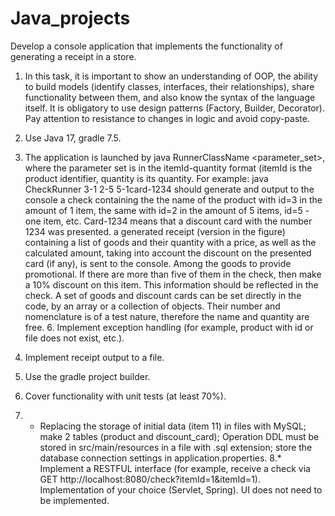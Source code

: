 # Java_projects
Develop a console application that implements the functionality of generating a receipt in a store.

1. In this task, it is important to show an understanding of OOP, the ability to build models (identify classes, interfaces, their relationships), share functionality between them, and also know the syntax of the language itself. It is obligatory to use design patterns (Factory, Builder, Decorator). Pay attention to resistance to changes in logic and avoid copy-paste.
   
2. Use Java 17, gradle 7.5.
   
3. The application is launched by java RunnerClassName <parameter_set>, where the parameter set is in the itemId-quantity format (itemId is the product identifier, quantity is its quantity. For example: java CheckRunner 3-1 2-5 5-1card-1234 should generate and output to the console a check containing the the name of the product with id=3 in the amount of 1 item, the same with id=2 in the amount of 5 items, id=5 - one item, etc. Card-1234 means that a discount card with the number 1234 was presented. a generated receipt (version in the figure) containing a list of goods and their quantity with a price, as well as the calculated amount, taking into account the discount on the presented card (if any), is sent to the console. Among the goods to provide promotional. If there are more than five of them in the check, then make a 10% discount on this item. This information should be reflected in the check. A set of goods and discount cards can be set directly in the code, by an array or a collection of objects. Their number and nomenclature is of a test nature, therefore the name and quantity are free. 6. Implement exception handling (for example, product with id or file does not exist, etc.).
4. Implement receipt output to a file.
5. Use the gradle project builder.
6. Cover functionality with unit tests (at least 70%).
7. * Replacing the storage of initial data (item 11) in files with MySQL; make 2 tables (product and discount_card); Operation DDL must be stored in src/main/resources in a file with .sql extension; store the database connection settings in application.properties.
8.* Implement a RESTFUL interface (for example, receive a check via GET http://localhost:8080/check?itemId=1&itemId=1). Implementation of your choice (Servlet, Spring). UI does not need to be implemented.

